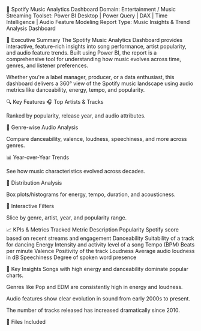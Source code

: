 🎵 Spotify Music Analytics Dashboard
Domain: Entertainment / Music Streaming
Toolset: Power BI Desktop | Power Query | DAX | Time Intelligence | Audio Feature Modeling
Report Type: Music Insights & Trend Analysis Dashboard

📘 Executive Summary
The Spotify Music Analytics Dashboard provides interactive, feature-rich insights into song performance, artist popularity, and audio feature trends. Built using Power BI, the report is a comprehensive tool for understanding how music evolves across time, genres, and listener preferences.

Whether you're a label manager, producer, or a data enthusiast, this dashboard delivers a 360° view of the Spotify music landscape using audio metrics like danceability, energy, tempo, and popularity.

🔍 Key Features
🎧 Top Artists & Tracks

Ranked by popularity, release year, and audio attributes.

🎼 Genre-wise Audio Analysis

Compare danceability, valence, loudness, speechiness, and more across genres.

📊 Year-over-Year Trends

See how music characteristics evolved across decades.

🧪 Distribution Analysis

Box plots/histograms for energy, tempo, duration, and acousticness.

🧮 Interactive Filters

Slice by genre, artist, year, and popularity range.

📈 KPIs & Metrics Tracked
Metric	Description
Popularity	Spotify score based on recent streams and engagement
Danceability	Suitability of a track for dancing
Energy	Intensity and activity level of a song
Tempo (BPM)	Beats per minute
Valence	Positivity of the track
Loudness	Average audio loudness in dB
Speechiness	Degree of spoken word presence

🧠 Key Insights
Songs with high energy and danceability dominate popular charts.

Genres like Pop and EDM are consistently high in energy and loudness.

Audio features show clear evolution in sound from early 2000s to present.

The number of tracks released has increased dramatically since 2010.

📂 Files Included
